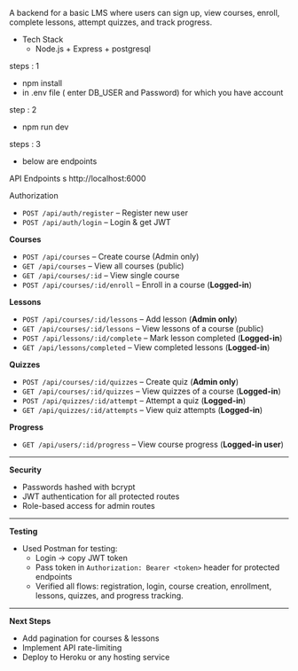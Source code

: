 
A backend for a basic LMS where users can sign up, view courses, enroll, complete lessons, attempt quizzes, and track progress.

- Tech Stack
  - Node.js + Express + postgresql

steps : 1
  - npm install
  - in .env file ( enter DB_USER and Password) for which you have account 

 step : 2 
  - npm run dev

steps : 3 
 - below are endpoints 

API Endpoints
s
http://localhost:6000

Authorization
- `POST /api/auth/register` – Register new user
- `POST /api/auth/login` – Login & get JWT

 **Courses**
- `POST /api/courses` – Create course (Admin only)
- `GET /api/courses` – View all courses (public)
- `GET /api/courses/:id` – View single course
- `POST /api/courses/:id/enroll` – Enroll in a course (**Logged-in**)

 **Lessons**
- `POST /api/courses/:id/lessons` – Add lesson (**Admin only**)
- `GET /api/courses/:id/lessons` – View lessons of a course (public)
- `POST /api/lessons/:id/complete` – Mark lesson completed (**Logged-in**)
- `GET /api/lessons/completed` – View completed lessons (**Logged-in**)

 **Quizzes**
- `POST /api/courses/:id/quizzes` – Create quiz (**Admin only**)
- `GET /api/courses/:id/quizzes` – View quizzes of a course (**Logged-in**)
- `POST /api/quizzes/:id/attempt` – Attempt a quiz (**Logged-in**)
- `GET /api/quizzes/:id/attempts` – View quiz attempts (**Logged-in**)

 **Progress**
- `GET /api/users/:id/progress` – View course progress (**Logged-in user**)

---

**Security**
- Passwords hashed with bcrypt
- JWT authentication for all protected routes
- Role-based access for admin routes

---

**Testing**
- Used Postman for testing:
  - Login → copy JWT token
  - Pass token in `Authorization: Bearer <token>` header for protected endpoints
  - Verified all flows: registration, login, course creation, enrollment, lessons, quizzes, and progress tracking.

---

 **Next Steps**
- Add pagination for courses & lessons
- Implement API rate-limiting
- Deploy to Heroku or any hosting service
